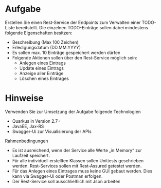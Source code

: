 # Aufgabe
Erstellen Sie einen Rest-Service der Endpoints zum Verwalten einer TODO-Liste bereitstellt. Die einzelnen TODO-Einträge sollen dabei mindestens folgende Eigenschaften besitzen:
* Beschreibung (Max 100 Zeichen)
* Erledigungsdatum (DD.MM.YYYY)
* Es sollen max. 10 Einträge gespeichert werden dürfen
* Folgende Aktionen sollen über den Rest-Service möglich sein:
  * Anlegen eines Eintrags
  * Update eines Eintrags
  * Anzeige aller Einträge
  * Löschen eines Eintrages
  
# Hinweise
Verwenden Sie zur Umsetzung der Aufgabe folgende Technologien
* Quarkus in Version 2.7+
* JavaEE, Jax-RS
* Swagger-Ui zur Visualisierung der APIs

Rahmenbedingungen
* Es ist ausreichend, wenn der Service alle Werte „in Memory“ zur Laufzeit speichert.
* Für alle individuell erstellten Klassen sollen Unittests geschrieben werden. Rest-Services sollen mit Rest-Assured getestet werden.
* Für das Anlegen eines Eintrages muss keine GUI gebaut werden. Dies kann via Swagger-Ui oder Postman erfolgen.
* Der Rest-Service soll ausschließlich mit Json arbeiten
